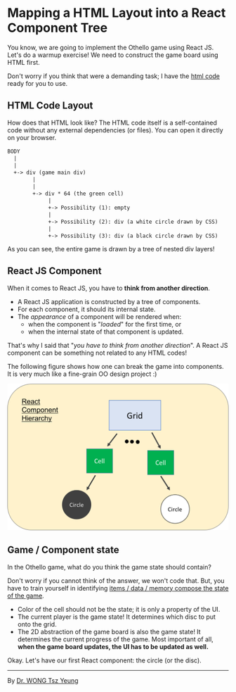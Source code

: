 # Mapping a HTML Layout into a React Component Tree

You know, we are going to implement the Othello game using React JS. Let's do a warmup exercise! We need to construct the game board using HTML first.

Don't worry if you think that were a demanding task; I have the [html code](index.html) ready for you to use.

## HTML Code Layout

How does that HTML look like?  The HTML code itself is a self-contained code without any external dependencies (or files). You can open it directly on your browser.

```
BODY
  |
  |
  +-> div (game main div)
        |
        |
        +-> div * 64 (the green cell)
             |
             +-> Possibility (1): empty
             |
             +-> Possibility (2): div (a white circle drawn by CSS)
             |
             +-> Possibility (3): div (a black circle drawn by CSS)
```

As you can see, the entire game is drawn by a tree of nested div layers!

## React JS Component

When it comes to React JS, you have to **think from another direction**.

- A React JS application is constructed by a tree of components.
- For each component, it should its internal state.
- The *appearance* of a component will be rendered when:
  - when the component is "*loaded*" for the first time, or
  - when the internal state of that component is updated.

That's why I said that "*you have to think from another direction*". A React JS component can be something not related to any HTML codes!

The following figure shows how one can break the game into components. It is very much like a fine-grain OO design project :)

![React JS Component Hierarchy](../images/components-tree.png)

## Game / Component state

In the Othello game, what do you think the game state should contain?

Don't worry if you cannot think of the answer, we won't code that. But, you have to train yourself in identifying <u>items / data / memory compose the state of the game</u>.

  - Color of the cell should not be the state; it is only a property of the UI.
  - The current player is the game state!  It determines which disc to put onto the grid.
  - The 2D abstraction of the game board is also the game state!  It determines the current progress of the game. Most important of all, **when the game board updates, the UI has to be updated as well.**

Okay. Let's have our first React component: the circle (or the disc).

---
By [Dr. WONG Tsz Yeung](http://www.cse.cuhk.edu.hk/~tywong)
